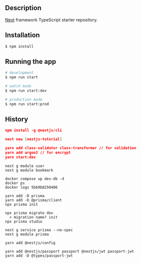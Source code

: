 ## Description

[Nest](https://github.com/nestjs/nest) framework TypeScript starter repository.

## Installation

```bash
$ npm install
```

## Running the app

```bash
# development
$ npm run start

# watch mode
$ npm run start:dev

# production mode
$ npm run start:prod
```

## History

```json
npm install -g @nestjs/cli

nest new [nestjs-tutorial]
```

```json
yarn add class-validator class-transformer // for validation
yarn add argon2 // for encrypt
yarn start:dev
```

```
nest g module user
nest g module bookmark

docker compose up dev-db -d
docker ps
docker logs 5b69b8250406

yarn add -D prisma
yarn add -D @prisma/client
npx prisma init

npx prisma migrate dev
  > migration name? init
npx prisma studio

nest g service prisma --no-spec
nest g module prisma

yarn add @nestjs/config

yarn add @nestjs/passport passport @nestjs/jwt passport-jwt
yarn add -D @types/passport-jwt
```
